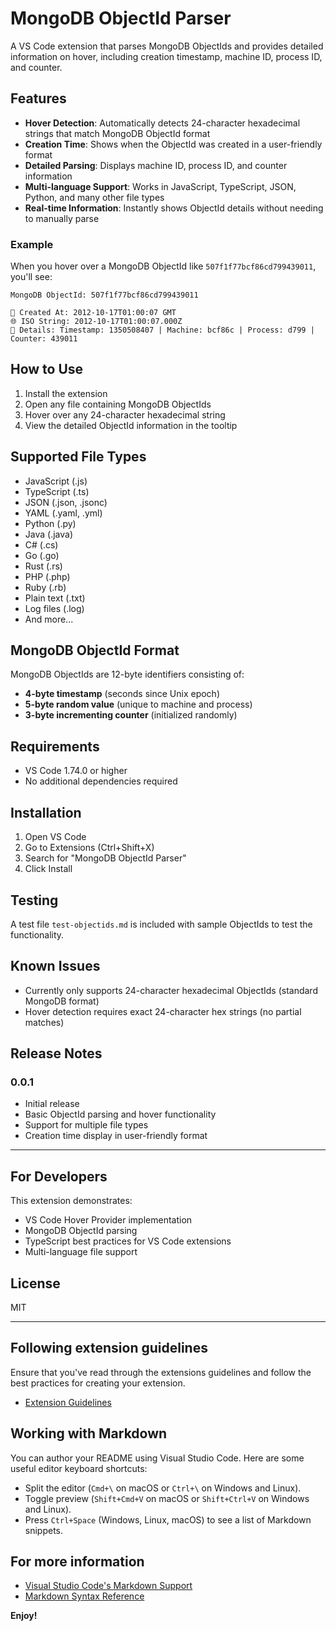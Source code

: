 # MongoDB ObjectId Parser

A VS Code extension that parses MongoDB ObjectIds and provides detailed information on hover, including creation timestamp, machine ID, process ID, and counter.

## Features

- **Hover Detection**: Automatically detects 24-character hexadecimal strings that match MongoDB ObjectId format
- **Creation Time**: Shows when the ObjectId was created in a user-friendly format
- **Detailed Parsing**: Displays machine ID, process ID, and counter information
- **Multi-language Support**: Works in JavaScript, TypeScript, JSON, Python, and many other file types
- **Real-time Information**: Instantly shows ObjectId details without needing to manually parse

### Example

When you hover over a MongoDB ObjectId like `507f1f77bcf86cd799439011`, you'll see:

```
MongoDB ObjectId: 507f1f77bcf86cd799439011

📅 Created At: 2012-10-17T01:00:07 GMT
🌐 ISO String: 2012-10-17T01:00:07.000Z
🔧 Details: Timestamp: 1350508407 | Machine: bcf86c | Process: d799 | Counter: 439011
```

## How to Use

1. Install the extension
2. Open any file containing MongoDB ObjectIds
3. Hover over any 24-character hexadecimal string
4. View the detailed ObjectId information in the tooltip

## Supported File Types

- JavaScript (.js)
- TypeScript (.ts)
- JSON (.json, .jsonc)
- YAML (.yaml, .yml)
- Python (.py)
- Java (.java)
- C# (.cs)
- Go (.go)
- Rust (.rs)
- PHP (.php)
- Ruby (.rb)
- Plain text (.txt)
- Log files (.log)
- And more...

## MongoDB ObjectId Format

MongoDB ObjectIds are 12-byte identifiers consisting of:
- **4-byte timestamp** (seconds since Unix epoch)
- **5-byte random value** (unique to machine and process)
- **3-byte incrementing counter** (initialized randomly)

## Requirements

- VS Code 1.74.0 or higher
- No additional dependencies required

## Installation

1. Open VS Code
2. Go to Extensions (Ctrl+Shift+X)
3. Search for "MongoDB ObjectId Parser"
4. Click Install

## Testing

A test file `test-objectids.md` is included with sample ObjectIds to test the functionality.

## Known Issues

- Currently only supports 24-character hexadecimal ObjectIds (standard MongoDB format)
- Hover detection requires exact 24-character hex strings (no partial matches)

## Release Notes

### 0.0.1

- Initial release
- Basic ObjectId parsing and hover functionality
- Support for multiple file types
- Creation time display in user-friendly format

---

## For Developers

This extension demonstrates:
- VS Code Hover Provider implementation
- MongoDB ObjectId parsing
- TypeScript best practices for VS Code extensions
- Multi-language file support

## License

MIT

---

## Following extension guidelines

Ensure that you've read through the extensions guidelines and follow the best practices for creating your extension.

* [Extension Guidelines](https://code.visualstudio.com/api/references/extension-guidelines)

## Working with Markdown

You can author your README using Visual Studio Code. Here are some useful editor keyboard shortcuts:

* Split the editor (`Cmd+\` on macOS or `Ctrl+\` on Windows and Linux).
* Toggle preview (`Shift+Cmd+V` on macOS or `Shift+Ctrl+V` on Windows and Linux).
* Press `Ctrl+Space` (Windows, Linux, macOS) to see a list of Markdown snippets.

## For more information

* [Visual Studio Code's Markdown Support](http://code.visualstudio.com/docs/languages/markdown)
* [Markdown Syntax Reference](https://help.github.com/articles/markdown-basics/)

**Enjoy!**
